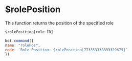 # $rolePosition

This function returns the position of the specified role

```javascript
$rolePosition[role ID]
```

```javascript
bot.command({
name: "rolePos",
code: `Role Position: $rolePosition[773353338393329675]`
})
```

